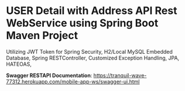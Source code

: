 # USER Detail with Address API Rest WebService using Spring Boot Maven Project


Utilizing JWT Token for Spring Security, H2/Local MySQL Embedded Database, Spring RESTController, Customized Exception Handling, JPA, HATEOAS, 


**Swagger RESTAPI Documentation**: https://tranquil-wave-77312.herokuapp.com/mobile-app-ws/swagger-ui.html
